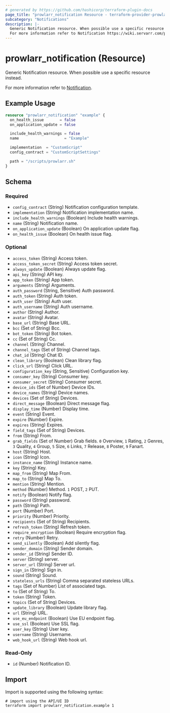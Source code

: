 ```yaml
---
# generated by https://github.com/hashicorp/terraform-plugin-docs
page_title: "prowlarr_notification Resource - terraform-provider-prowlarr"
subcategory: "Notifications"
description: |-
  Generic Notification resource. When possible use a specific resource instead.
  For more information refer to Notification https://wiki.servarr.com/prowlarr/settings#connect.
---
```


# prowlarr_notification (Resource)

<!-- subcategory:Notifications -->Generic Notification resource. When possible use a specific resource instead.
For more information refer to [Notification](https://wiki.servarr.com/prowlarr/settings#connect).

## Example Usage

```terraform
resource "prowlarr_notification" "example" {
  on_health_issue       = false
  on_application_update = false

  include_health_warnings = false
  name                    = "Example"

  implementation  = "CustomScript"
  config_contract = "CustomScriptSettings"

  path = "/scripts/prowlarr.sh"
}
```

<!-- schema generated by tfplugindocs -->
## Schema

### Required

- `config_contract` (String) Notification configuration template.
- `implementation` (String) Notification implementation name.
- `include_health_warnings` (Boolean) Include health warnings.
- `name` (String) Notification name.
- `on_application_update` (Boolean) On application update flag.
- `on_health_issue` (Boolean) On health issue flag.

### Optional

- `access_token` (String) Access token.
- `access_token_secret` (String) Access token secret.
- `always_update` (Boolean) Always update flag.
- `api_key` (String) API key.
- `app_token` (String) App token.
- `arguments` (String) Arguments.
- `auth_password` (String, Sensitive) Auth password.
- `auth_token` (String) Auth token.
- `auth_user` (String) Auth user.
- `auth_username` (String) Auth username.
- `author` (String) Author.
- `avatar` (String) Avatar.
- `base_url` (String) Base URL.
- `bcc` (Set of String) Bcc.
- `bot_token` (String) Bot token.
- `cc` (Set of String) Cc.
- `channel` (String) Channel.
- `channel_tags` (Set of String) Channel tags.
- `chat_id` (String) Chat ID.
- `clean_library` (Boolean) Clean library flag.
- `click_url` (String) Click URL.
- `configuration_key` (String, Sensitive) Configuration key.
- `consumer_key` (String) Consumer key.
- `consumer_secret` (String) Consumer secret.
- `device_ids` (Set of Number) Device IDs.
- `device_names` (String) Device names.
- `devices` (Set of String) Devices.
- `direct_message` (Boolean) Direct message flag.
- `display_time` (Number) Display time.
- `event` (String) Event.
- `expire` (Number) Expire.
- `expires` (String) Expires.
- `field_tags` (Set of String) Devices.
- `from` (String) From.
- `grab_fields` (Set of Number) Grab fields. `0` Overview, `1` Rating, `2` Genres, `3` Quality, `4` Group, `5` Size, `6` Links, `7` Release, `8` Poster, `9` Fanart.
- `host` (String) Host.
- `icon` (String) Icon.
- `instance_name` (String) Instance name.
- `key` (String) Key.
- `map_from` (String) Map From.
- `map_to` (String) Map To.
- `mention` (String) Mention.
- `method` (Number) Method. `1` POST, `2` PUT.
- `notify` (Boolean) Notify flag.
- `password` (String) password.
- `path` (String) Path.
- `port` (Number) Port.
- `priority` (Number) Priority.
- `recipients` (Set of String) Recipients.
- `refresh_token` (String) Refresh token.
- `require_encryption` (Boolean) Require encryption flag.
- `retry` (Number) Retry.
- `send_silently` (Boolean) Add silently flag.
- `sender_domain` (String) Sender domain.
- `sender_id` (String) Sender ID.
- `server` (String) server.
- `server_url` (String) Server url.
- `sign_in` (String) Sign in.
- `sound` (String) Sound.
- `stateless_urls` (String) Comma separated stateless URLs.
- `tags` (Set of Number) List of associated tags.
- `to` (Set of String) To.
- `token` (String) Token.
- `topics` (Set of String) Devices.
- `update_library` (Boolean) Update library flag.
- `url` (String) URL.
- `use_eu_endpoint` (Boolean) Use EU endpoint flag.
- `use_ssl` (Boolean) Use SSL flag.
- `user_key` (String) User key.
- `username` (String) Username.
- `web_hook_url` (String) Web hook url.

### Read-Only

- `id` (Number) Notification ID.

## Import

Import is supported using the following syntax:

```shell
# import using the API/UI ID
terraform import prowlarr_notification.example 1
```
